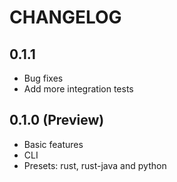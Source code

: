 # CHANGELOG

## 0.1.1
- Bug fixes
- Add more integration tests

## 0.1.0 (Preview)
- Basic features
- CLI
- Presets: rust, rust-java and python
